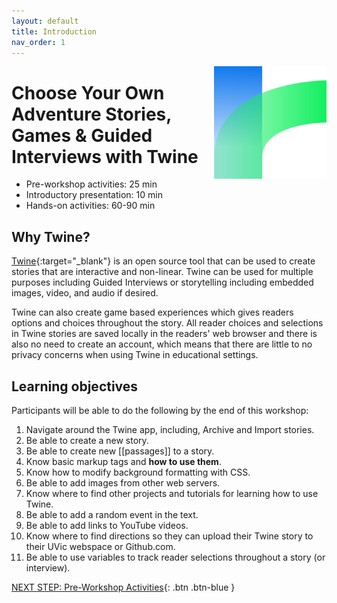 ```yaml
---
layout: default
title: Introduction 
nav_order: 1
---
```

<img src="images//twine-logo.png" style="float:right;width:180px;height:180px;"> 

# Choose Your Own Adventure Stories, Games & Guided Interviews with Twine

- Pre-workshop activities: 25 min 
- Introductory presentation: 10 min
- Hands-on activities: 60-90 min

## Why Twine? 

[Twine](http://twinery.org/2/){:target="_blank"} is an open source tool that can be used to create stories that are interactive and non-linear. Twine can be used for multiple purposes including Guided Interviews or storytelling including embedded images, video, and audio if desired. 

Twine can also create game based experiences which gives readers options and choices throughout the story. All reader choices and selections in Twine stories are saved locally in the readers' web browser and there is also no need to create an account, which means that there are little to no privacy concerns when using Twine in educational settings. 

## Learning objectives
Participants will be able to do the following by the end of this workshop:

1. Navigate around the Twine app, including, Archive and Import stories.
3. Be able to create a new story.
4. Be able to create new [[passages]] to a story.
5. Know basic markup tags and **how to use them**.
6. Know how to modify background formatting with CSS.
7. Be able to add images from other web servers.
8. Know where to find other projects and tutorials for learning how to use Twine.
9. Be able to add a random event in the text.
10. Be able to add links to YouTube videos. 
11. Know where to find directions so they can upload their Twine story to their UVic webspace or Github.com.
12. Be able to use variables to track reader selections throughout a story (or interview).
 
[NEXT STEP: Pre-Workshop Activities](pre-workshop.html){: .btn .btn-blue }
